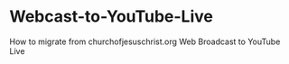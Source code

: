 # Webcast-to-YouTube-Live
How to migrate from churchofjesuschrist.org Web Broadcast to YouTube Live
